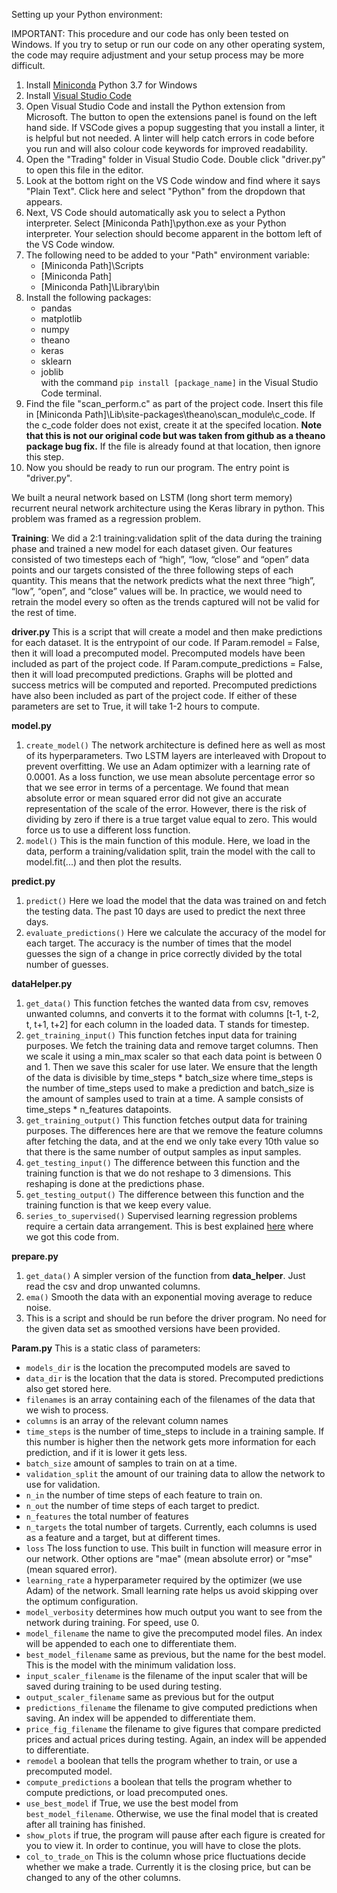 Setting up your Python environment: 

IMPORTANT: This procedure and our code has only been tested on Windows. If you try to setup or run our code on any other operating system, the code may require adjustment and your setup process may be more difficult.

1. Install [Miniconda](https://docs.conda.io/en/latest/miniconda.html) Python 3.7 for Windows
2. Install [Visual Studio Code](https://code.visualstudio.com/download)
3. Open Visual Studio Code and install the Python extension from Microsoft.
	The button to open the extensions panel is found on the left hand side.
	If VSCode gives a popup suggesting that you install a linter, it is helpful but not needed. A linter will help catch 		errors in code before you run and will also colour code keywords for improved readability.
4. Open the "Trading" folder in Visual Studio Code. Double click "driver.py" to open this file in the editor.
5. Look at the bottom right on the VS Code window and find where it says "Plain Text". Click here and select "Python" from the dropdown that appears.
6. Next, VS Code should automatically ask you to select a Python interpreter. Select [Miniconda Path]\python.exe as your Python interpreter. Your selection should become apparent in the bottom left of the VS Code window.
7. The following need to be added to your "Path" environment variable:  
	* [Miniconda Path]\Scripts
	* [Miniconda Path]
	* [Miniconda Path]\Library\bin
8. Install the following packages: 
	* pandas  
	* matplotlib  
	* numpy
	* theano
	* keras
	* sklearn
	* joblib  
with the command `pip install [package_name]` in the Visual Studio Code terminal.
9. Find the file "scan_perform.c" as part of the project code. Insert this file in [Miniconda Path]\Lib\site-packages\theano\scan_module\c_code. If the c_code folder does not exist, create it at the specifed location. **Note that this is not our original code but was taken from github as a theano package bug fix.** If the file is already found at that location, then ignore this step.
10. Now you should be ready to run our program. The entry point is "driver.py".    


We built a neural network based on LSTM (long short term memory) recurrent neural network architecture using the Keras library in python. This problem was framed as a regression problem.

**Training**: We did a 2:1 training:validation split of the data during the training phase and trained a new model for each dataset given. Our features consisted of two timesteps each of “high”, “low, “close” and “open” data points and our targets consisted of the three following steps of each quantity. This means that the network predicts what the next three “high”, “low”, “open”, and “close” values will be. 
In practice, we would need to retrain the model every so often as the trends captured will not be valid for the rest of time.

**driver.py**
This is a script that will create a model and then make predictions for each dataset. It is the entrypoint of our code.
If Param.remodel = False, then it will load a precomputed model. Precomputed models have been included as part of the project code.
If Param.compute_predictions = False, then it will load precomputed predictions. Graphs will be plotted and success metrics will be computed and reported. Precomputed predictions have also been included as part of the project code.
If either of these parameters are set to True, it will take 1-2 hours to compute.

**model.py**
1. `create_model()` The network architecture is defined here as well as most of its hyperparameters. Two LSTM layers are interleaved with Dropout to prevent overfitting. We use an Adam optimizer with a learning rate of 0.0001. As a loss function, we use mean absolute percentage error so that we see error in terms of a percentage. We found that mean absolute error or mean squared error did not give an accurate representation of the scale of the error. However, there is the risk of dividing by zero if there is a true target value equal to zero. This would force us to use a different loss function.
3. `model()` This is the main function of this module. Here, we load in the data, perform a training/validation split, train the model with the call to model.fit(...) and then plot the results.

**predict.py**
1. `predict()` Here we load the model that the data was trained on and fetch the testing data. The past 10 days are used to predict the next three days.
2. `evaluate_predictions()` Here we calculate the accuracy of the model for each target. The accuracy is the number of times that the model guesses the sign of a change in price correctly divided by the total number of guesses.

**dataHelper.py**
1. `get_data()` This function fetches the wanted data from csv, removes unwanted columns, and converts it to the format with columns [t-1, t-2, t, t+1, t+2] for each column in the loaded data. T stands for timestep.
2. `get_training_input()` This function fetches input data for training purposes. We fetch the training data and remove target columns. Then we scale it using a min_max scaler so that each data point is between 0 and 1. Then we save this scaler for use later. We ensure that the length of the data is divisible by time_steps * batch_size where time_steps is the number of time_steps used to make a prediction and batch_size is the amount of samples used to train at a time. A sample consists of time_steps * n_features datapoints.
3. `get_training_output()` This function fetches output data for training purposes. The differences here are that we remove the feature columns after fetching the data, and at the end we only take every 10th value so that there is the same number of output samples as input samples.
4. `get_testing_input()` The difference between this function and the training function is that we do not reshape to 3 dimensions. This reshaping is done at the predictions phase.
5. `get_testing_output()` The difference between this function and the training function is that we keep every value.
6. `series_to_supervised()` Supervised learning regression problems require a certain data arrangement. This is best explained [here](https://machinelearningmastery.com/convert-time-series-supervised-learning-problem-python/) where we got this code from.

**prepare.py**
1. `get_data()` A simpler version of the function from **data_helper**. Just read the csv and drop unwanted columns.
2. `ema()` Smooth the data with an exponential moving average to reduce noise.
3. This is a script and should be run before the driver program. No need for the given data set as smoothed versions have been provided.

**Param.py**
This is a static class of parameters:  
* `models_dir` is the location the precomputed models are saved to
* `data_dir` is the location that the data is stored. Precomputed predictions also get stored here.
* `filenames` is an array containing each of the filenames of the data that we wish to process.
* `columns` is an array of the relevant column names
* `time_steps` is the number of time_steps to include in a training sample. If this number is higher then the network gets more information for each prediction, and if it is lower it gets less.
* `batch_size` amount of samples to train on at a time.
* `validation_split` the amount of our training data to allow the network to use for validation.
* `n_in` the number of time steps of each feature to train on.
* `n_out` the number of time steps of each target to predict.
* `n_features` the total number of features
* `n_targets` the total number of targets. Currently, each columns is used as a feature and a target, but at different times.
* `loss` The loss function to use. This built in function will measure error in our network. Other options are "mae" (mean absolute error) or "mse" (mean squared error).
* `learning_rate` a hyperparameter required by the optimizer (we use Adam) of the network. Small learning rate helps us avoid skipping over the optimum configuration.
* `model_verbosity` determines how much output you want to see from the network during training. For speed, use 0. 
* `model_filename` the name to give the precomputed model files. An index will be appended to each one to differentiate them.
* `best_model_filename` same as previous, but the name for the best model. This is the model with the minimum validation loss.
* `input_scaler_filename` is the filename of the input scaler that will be saved during training to be used during testing.
* `output_scaler_filename` same as previous but for the output
* `predictions_filename` the filename to give computed predictions when saving. An index will be appended to differentiate them.
* `price_fig_filename` the filename to give figures that compare predicted prices and actual prices during testing. Again, an index will be appended to differentiate.
* `remodel` a boolean that tells the program whether to train, or use a precomputed model.
* `compute_predictions` a boolean that tells the program whether to compute predictions, or load precomputed ones.
* `use_best_model` if True, we use the best model from `best_model_filename`. Otherwise, we use the final model that is created after all training has finished.
* `show_plots` if true, the program will pause after each figure is created for you to view it. In order to continue, you will have to close the plots.
* `col_to_trade_on` This is the column whose price fluctuations decide whether we make a trade. Currently it is the closing price, but can be changed to any of the other columns.
